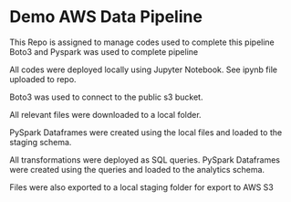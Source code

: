 # Demo AWS Data Pipeline
This Repo is assigned to manage codes used to complete this pipeline
Boto3 and Pyspark was used to complete pipeline

All codes were deployed locally using Jupyter Notebook. See ipynb file uploaded to repo.

Boto3 was used to connect to the public s3 bucket.

All relevant files were downloaded to a local folder.

PySpark Dataframes were created using the local files and loaded to the staging schema.

All transformations were deployed as SQL queries. PySpark Dataframes were created using the queries and loaded to the analytics schema.

Files were also exported to a local staging folder for export to AWS S3


